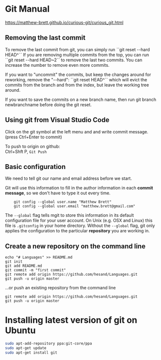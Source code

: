 # Git Manual

https://matthew-brett.github.io/curious-git/curious_git.html

## Removing the last commit

To remove the last commit from git, you can simply run ˋˋgit reset --hard HEAD^ˋˋ 
If you are removing multiple commits from the top, you can run ˋˋgit reset --hard HEAD~2ˋˋ to remove the last two commits. You can increase the number to remove even more commits.

If you want to "uncommit" the commits, but keep the changes around for reworking, remove the "--hard": ˋˋgit reset HEAD^ˋˋ which will evict the commits from the branch and from the index, but leave the working tree around.

If you want to save the commits on a new branch name, then run git branch newbranchname before doing the git reset.


## Using git from Visual Studio Code

Click on the git symbol at the left menu and and write commit message.  
(press Ctrl+Enter to commit)

To push to origin on github:  
Ctrl+Shft P,  `Git Push`

## Basic configuration

We need to tell git our name and email address before we start.

Git will use this information to fill in the author information in each
**commit message**, so we don't have to type it out every time.

```git
    git config --global user.name "Matthew Brett"
    git config --global user.email "matthew.brett@gmail.com"
```

The ``--global`` flag tells mgit to store this information in its default
configuration file for your user account.  On Unix (e.g. OSX and Linux) this
file is ``.gitconfig`` in your home directory.  Without the ``--global`` flag,
git only applies the configuration to the particular **repository** you are
working in.

## Create a new repository on the command line

```git
echo "# Languages" >> README.md
git init
git add README.md
git commit -m "first commit"
git remote add origin https://github.com/hesand/Languages.git
git push -u origin master
```

…or push an existing repository from the command line

```git
git remote add origin https://github.com/hesand/Languages.git
git push -u origin master
```

# Installing latest version of git on Ubuntu

```bash
sudo apt-add-repository ppa:git-core/ppa
sudo apt-get update
sudo apt-get install git
```
